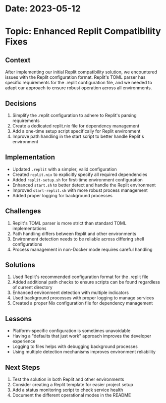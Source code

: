 # Date: 2023-05-12
# Topic: Enhanced Replit Compatibility Fixes

## Context
After implementing our initial Replit compatibility solution, we encountered issues with the Replit configuration format. Replit's TOML parser has specific requirements for the .replit configuration file, and we needed to adapt our approach to ensure robust operation across all environments.

## Decisions
1. Simplify the .replit configuration to adhere to Replit's parsing requirements
2. Create a dedicated replit.nix file for dependency management
3. Add a one-time setup script specifically for Replit environment
4. Improve path handling in the start script to better handle Replit's environment

## Implementation
- Updated `.replit` with a simpler, valid configuration
- Created `replit.nix` to explicitly specify all required dependencies
- Added `replit-setup.sh` for first-time environment configuration
- Enhanced `start.sh` to better detect and handle the Replit environment
- Improved `start-replit.sh` with more robust process management
- Added proper logging for background processes

## Challenges
1. Replit's TOML parser is more strict than standard TOML implementations
2. Path handling differs between Replit and other environments
3. Environment detection needs to be reliable across differing shell configurations
4. Process management in non-Docker mode requires careful handling

## Solutions
1. Used Replit's recommended configuration format for the .replit file
2. Added additional path checks to ensure scripts can be found regardless of current directory
3. Enhanced environment detection with multiple indicators
4. Used background processes with proper logging to manage services
5. Created a proper Nix configuration file for dependency management

## Lessons
- Platform-specific configuration is sometimes unavoidable
- Having a "defaults that just work" approach improves the developer experience
- Logging to files helps with debugging background processes
- Using multiple detection mechanisms improves environment reliability

## Next Steps
1. Test the solution in both Replit and other environments
2. Consider creating a Replit template for easier project setup
3. Add a status monitoring script to check service health
4. Document the different operational modes in the README